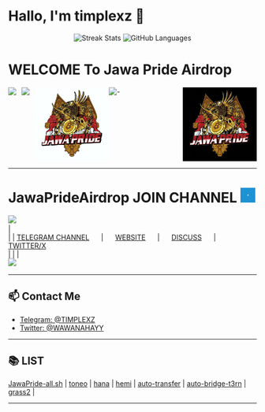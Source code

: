 # Hallo, I'm timplexz 👋



<p align="center">
  <img src="https://streak-stats.demolab.com?user=Wawanahayy&theme=material-palenight&hide_border=true&card_width=400" alt="Streak Stats" />




  <img src="https://github-readme-stats.vercel.app/api/top-langs?username=Wawanahayy&layout=compact&theme=material-palenight&hide_border=true&card_width=400&langs_count=6" alt="GitHub Languages" />
</p>


# WELCOME To Jawa Pride Airdrop

<div style="display: flex;">
  <img src="https://github.com/Wawanahayy/JawaPrideAirdrop/raw/main/2in1.gif" width="150" />
  <img src="https://github.com/Wawanahayy/JawaPrideAirdrop/raw/main/2in1.gif" width="150" />
  <img src="https://github.com/Wawanahayy/Autonomys-Network-/blob/main/photo.jpg" alt="-" width="150" height="150">
  <img src="https://github.com/Wawanahayy/Autonomys-Network-/blob/main/2in1.gif" alt="-" width="150" height="150">
  <img src="https://github.com/Wawanahayy/Autonomys-Network-/blob/main/photo1.jpg" alt="-" width="150" height="150">
</div>


-----------------

# JawaPrideAirdrop JOIN CHANNEL <img src="https://github.com/Wawanahayy/Autonomys-Network-/blob/main/telegram.gif" alt="JOIN MY CHANNEL" width="30" height="30">

<p align="left">
  <img src="https://github.com/Wawanahayy/JawaPrideAirdrop/raw/main/2in1.gif" width="50" style="margin-right: 500px;" /> |
  <span style="margin-left: 500px;"></span>| |
  <a href="https://t.me/AirdropJP_JawaPride">TELEGRAM CHANNEL</a>
  <span style="margin-left: 20px;"></span>| 
  <span style="margin-left: 20px;"></span><a href="https://linktr.ee/Jawa_Pride_ID">WEBSITE</a> 
  <span style="margin-left: 20px;"></span>| 
  <span style="margin-left: 20px;"></span><a href="https://t.me/AirdropJPdiskusi">DISCUSS</a> 
  <span style="margin-left: 20px;"></span>| 
  <span style="margin-left: 20px;"></span><a href="https://x.com/JAWAPRIDE_ID">TWITTER/X</a>  <span style="margin-left: 500px;"></span>| |
  | <img src="https://github.com/Wawanahayy/JawaPrideAirdrop/raw/main/2in1.gif" width="50" style="margin-right: 500px;" /> 
</p> 

--------------

## 📫 Contact Me
- [Telegram: @TIMPLEXZ](https://t.me/timplexzz)
- [Twitter: @WAWANAHAYY](https://twitter.com/wawanahayy)

---------------

## 📚 LIST 
[JawaPride-all.sh](https://github.com/Wawanahayy/JawaPride-all.sh) | [toneo](https://github.com/Wawanahayy/toneo) | [hana](https://github.com/Wawanahayy/hana) | [hemi](https://github.com/Wawanahayy/hemi) | [auto-transfer](https://github.com/Wawanahayy/auto-transfer) | [auto-bridge-t3rn](https://github.com/Wawanahayy/auto-bridge-t3rn) | [grass2](https://github.com/Wawanahayy/grass2) |


--------------
